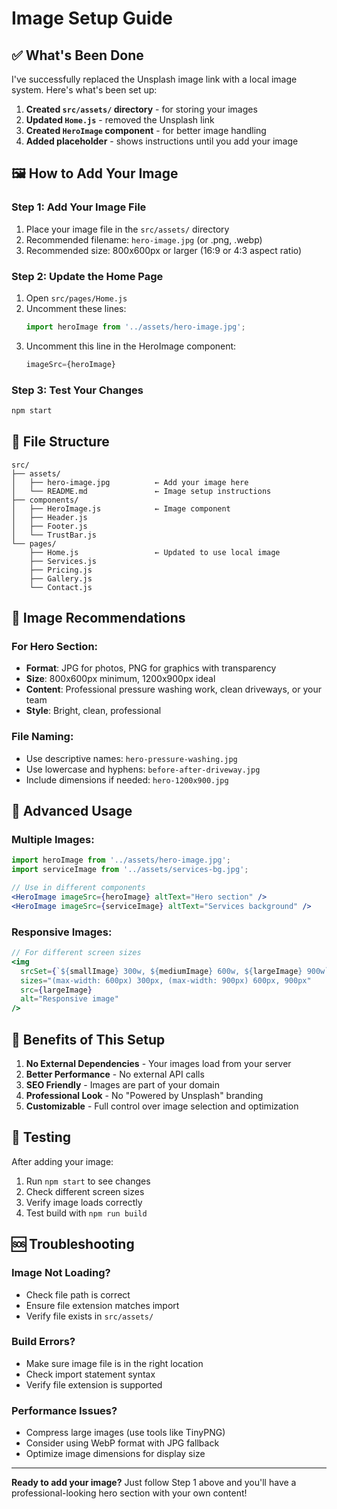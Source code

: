 # Image Setup Guide

## ✅ What's Been Done

I've successfully replaced the Unsplash image link with a local image system. Here's what's been set up:

1. **Created `src/assets/` directory** - for storing your images
2. **Updated `Home.js`** - removed the Unsplash link
3. **Created `HeroImage` component** - for better image handling
4. **Added placeholder** - shows instructions until you add your image

## 🖼️ How to Add Your Image

### Step 1: Add Your Image File
1. Place your image file in the `src/assets/` directory
2. Recommended filename: `hero-image.jpg` (or .png, .webp)
3. Recommended size: 800x600px or larger (16:9 or 4:3 aspect ratio)

### Step 2: Update the Home Page
1. Open `src/pages/Home.js`
2. Uncomment these lines:
   ```jsx
   import heroImage from '../assets/hero-image.jpg';
   ```
3. Uncomment this line in the HeroImage component:
   ```jsx
   imageSrc={heroImage}
   ```

### Step 3: Test Your Changes
```bash
npm start
```

## 📁 File Structure
```
src/
├── assets/
│   ├── hero-image.jpg          ← Add your image here
│   └── README.md               ← Image setup instructions
├── components/
│   ├── HeroImage.js            ← Image component
│   ├── Header.js
│   ├── Footer.js
│   └── TrustBar.js
└── pages/
    ├── Home.js                 ← Updated to use local image
    ├── Services.js
    ├── Pricing.js
    ├── Gallery.js
    └── Contact.js
```

## 🎯 Image Recommendations

### For Hero Section:
- **Format**: JPG for photos, PNG for graphics with transparency
- **Size**: 800x600px minimum, 1200x900px ideal
- **Content**: Professional pressure washing work, clean driveways, or your team
- **Style**: Bright, clean, professional

### File Naming:
- Use descriptive names: `hero-pressure-washing.jpg`
- Use lowercase and hyphens: `before-after-driveway.jpg`
- Include dimensions if needed: `hero-1200x900.jpg`

## 🔧 Advanced Usage

### Multiple Images:
```jsx
import heroImage from '../assets/hero-image.jpg';
import serviceImage from '../assets/services-bg.jpg';

// Use in different components
<HeroImage imageSrc={heroImage} altText="Hero section" />
<HeroImage imageSrc={serviceImage} altText="Services background" />
```

### Responsive Images:
```jsx
// For different screen sizes
<img 
  srcSet={`${smallImage} 300w, ${mediumImage} 600w, ${largeImage} 900w`}
  sizes="(max-width: 600px) 300px, (max-width: 900px) 600px, 900px"
  src={largeImage}
  alt="Responsive image"
/>
```

## 🚀 Benefits of This Setup

1. **No External Dependencies** - Your images load from your server
2. **Better Performance** - No external API calls
3. **SEO Friendly** - Images are part of your domain
4. **Professional Look** - No "Powered by Unsplash" branding
5. **Customizable** - Full control over image selection and optimization

## 📱 Testing

After adding your image:
1. Run `npm start` to see changes
2. Check different screen sizes
3. Verify image loads correctly
4. Test build with `npm run build`

## 🆘 Troubleshooting

### Image Not Loading?
- Check file path is correct
- Ensure file extension matches import
- Verify file exists in `src/assets/`

### Build Errors?
- Make sure image file is in the right location
- Check import statement syntax
- Verify file extension is supported

### Performance Issues?
- Compress large images (use tools like TinyPNG)
- Consider using WebP format with JPG fallback
- Optimize image dimensions for display size

---

**Ready to add your image?** Just follow Step 1 above and you'll have a professional-looking hero section with your own content! 